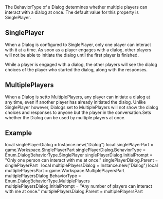 The BehaviorType of a Dialog determines whether multiple players can interact with a dialog at once. The default value for this property is SinglePlayer.

SinglePlayer
------------

When a Dialog is configured to SinglePlayer, only one player can interact with it at a time. As soon as a player engages with a dialog, other players will not be able to initiate the dialog until the first player is finished.

  
While a player is engaged with a dialog, the other players will see the dialog choices of the player who started the dialog, along with the responses.

MultiplePlayers
---------------

When a Dialog is setto MultiplePlayers, any player can initiate a dialog at any time, even if another player has already initiated the dialog. Unlike SinglePlayer however, Dialogs set to MultiplePlayers will not show the dialog choices and responses to anyone but the player in the conversation.Sets whether the Dialog can be used by multiple players at once.

Example
-------

local singlePlayerDialog = Instance.new("Dialog")
local singlePlayerPart = game.Workspace.SinglePlayerPart
singlePlayerDialog.BehaviorType = Enum.DialogBehaviorType.SinglePlayer
singlePlayerDialog.InitialPrompt = "Only one person can interact with me at once."
singlePlayerDialog.Parent = singlePlayerPart
 
local multiplePlayersDialog = Instance.new("Dialog")
local multiplePlayersPart = game.Workspace.MultiplePlayersPart
multiplePlayersDialog.BehaviorType = Enum.DialogBehaviorType.MultiplePlayers
multiplePlayersDialog.InitialPrompt = "Any number of players can interact with me at once."
multiplePlayersDialog.Parent = multiplePlayersPart